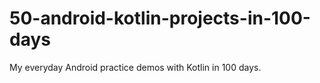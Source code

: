 # 50-android-kotlin-projects-in-100-days
My everyday Android practice demos with Kotlin in 100 days.
